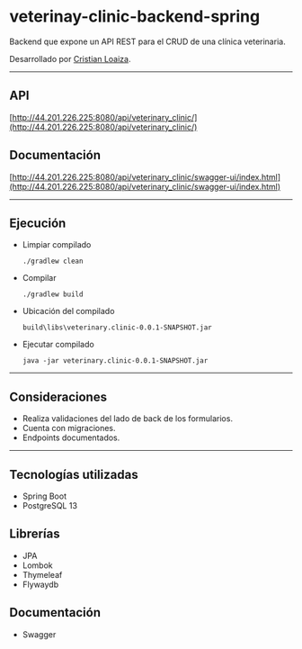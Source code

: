 # veterinay-clinic-backend-spring

Backend que expone un API REST para el CRUD de una clínica veterinaria.

Desarrollado por [Cristian Loaiza](https://cloaiza1997.github.io/CristianLoaiza/).

---

## API

[http://44.201.226.225:8080/api/veterinary_clinic/](http://44.201.226.225:8080/api/veterinary_clinic/)

## Documentación

[http://44.201.226.225:8080/api/veterinary_clinic/swagger-ui/index.html](http://44.201.226.225:8080/api/veterinary_clinic/swagger-ui/index.html)

---

## Ejecución

- Limpiar compilado

  ```
  ./gradlew clean
  ```

- Compilar

  ```
  ./gradlew build
  ```

- Ubicación del compilado

  ```
  build\libs\veterinary.clinic-0.0.1-SNAPSHOT.jar
  ```

- Ejecutar compilado

  ```
  java -jar veterinary.clinic-0.0.1-SNAPSHOT.jar
  ```

---

## Consideraciones

- Realiza validaciones del lado de back de los formularios.
- Cuenta con migraciones.
- Endpoints documentados.

---

## Tecnologías utilizadas

- Spring Boot
- PostgreSQL 13

## Librerías

- JPA
- Lombok
- Thymeleaf
- Flywaydb

## Documentación

- Swagger
